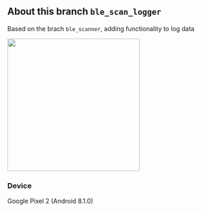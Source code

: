 ## About this branch `ble_scan_logger`

Based on the brach `ble_scanner`, adding functionality to log data

<img src="https://github.com/dtczhl/dtc-ble-scanner/blob/ble_scan_logger/interface.png" width="300">

### Device
Google Pixel 2 (Android 8.1.0)
